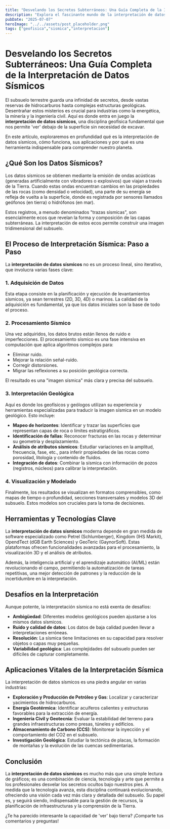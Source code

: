 ```yaml
---
title: "Desvelando los Secretos Subterráneos: Una Guía Completa de la Interpretación de Datos Sísmicos"
description: "Explora el fascinante mundo de la interpretación de datos sísmicos, una disciplina crucial para entender la estructura geológica del subsuelo y sus aplicaciones en la exploración de recursos y la ingeniería."
pubDate: "2025-07-07"
heroImage: "../../assets/post_placeholder.png"
tags: ["geofisica","sismica","interpretacion"]
---
```



# Desvelando los Secretos Subterráneos: Una Guía Completa de la Interpretación de Datos Sísmicos

El subsuelo terrestre guarda una infinidad de secretos, desde vastas reservas de hidrocarburos hasta complejas estructuras geológicas. Desentrañar estos misterios es crucial para industrias como la energética, la minería y la ingeniería civil. Aquí es donde entra en juego la **interpretación de datos sísmicos**, una disciplina geofísica fundamental que nos permite 'ver' debajo de la superficie sin necesidad de excavar.

En este artículo, exploraremos en profundidad qué es la interpretación de datos sísmicos, cómo funciona, sus aplicaciones y por qué es una herramienta indispensable para comprender nuestro planeta.

## ¿Qué Son los Datos Sísmicos?

Los datos sísmicos se obtienen mediante la emisión de ondas acústicas (generadas artificialmente con vibradores o explosivos) que viajan a través de la Tierra. Cuando estas ondas encuentran cambios en las propiedades de las rocas (como densidad o velocidad), una parte de su energía se refleja de vuelta a la superficie, donde es registrada por sensores llamados geófonos (en tierra) o hidrófonos (en mar).

Estos registros, a menudo denominados "trazas sísmicas", son esencialmente ecos que revelan la forma y composición de las capas subterráneas. La interpretación de estos ecos permite construir una imagen tridimensional del subsuelo.

## El Proceso de Interpretación Sísmica: Paso a Paso

La **interpretación de datos sísmicos** no es un proceso lineal, sino iterativo, que involucra varias fases clave:

### 1. Adquisición de Datos

Esta etapa consiste en la planificación y ejecución de levantamientos sísmicos, ya sean terrestres (2D, 3D, 4D) o marinos. La calidad de la adquisición es fundamental, ya que los datos iniciales son la base de todo el proceso.

### 2. Procesamiento Sísmico

Una vez adquiridos, los datos brutos están llenos de ruido e imperfecciones. El procesamiento sísmico es una fase intensiva en computación que aplica algoritmos complejos para:

*   Eliminar ruido.
*   Mejorar la relación señal-ruido.
*   Corregir distorsiones.
*   Migrar las reflexiones a su posición geológica correcta.

El resultado es una "imagen sísmica" más clara y precisa del subsuelo.

### 3. Interpretación Geológica

Aquí es donde los geofísicos y geólogos utilizan su experiencia y herramientas especializadas para traducir la imagen sísmica en un modelo geológico. Esto incluye:

*   **Mapeo de horizontes**: Identificar y trazar las superficies que representan capas de roca o límites estratigráficos.
*   **Identificación de fallas**: Reconocer fracturas en las rocas y determinar su geometría y desplazamiento.
*   **Análisis de atributos sísmicos**: Estudiar variaciones en la amplitud, frecuencia, fase, etc., para inferir propiedades de las rocas como porosidad, litología y contenido de fluidos.
*   **Integración de datos**: Combinar la sísmica con información de pozos (registros, núcleos) para calibrar la interpretación.

### 4. Visualización y Modelado

Finalmente, los resultados se visualizan en formatos comprensibles, como mapas de tiempo o profundidad, secciones transversales y modelos 3D del subsuelo. Estos modelos son cruciales para la toma de decisiones.

## Herramientas y Tecnologías Clave

La **interpretación de datos sísmicos** moderna depende en gran medida de software especializado como Petrel (Schlumberger), Kingdom (IHS Markit), OpendTect (dGB Earth Sciences) y GeoTeric (GaynorSoft). Estas plataformas ofrecen funcionalidades avanzadas para el procesamiento, la visualización 3D y el análisis de atributos.

Además, la inteligencia artificial y el aprendizaje automático (AI/ML) están revolucionando el campo, permitiendo la automatización de tareas repetitivas, una mejor detección de patrones y la reducción de la incertidumbre en la interpretación.

## Desafíos en la Interpretación

Aunque potente, la interpretación sísmica no está exenta de desafíos:

*   **Ambigüedad**: Diferentes modelos geológicos pueden ajustarse a los mismos datos sísmicos.
*   **Ruido y calidad de datos**: Los datos de baja calidad pueden llevar a interpretaciones erróneas.
*   **Resolución**: La sísmica tiene limitaciones en su capacidad para resolver objetos o capas muy pequeñas.
*   **Variabilidad geológica**: Las complejidades del subsuelo pueden ser difíciles de capturar completamente.

## Aplicaciones Vitales de la Interpretación Sísmica

La interpretación de datos sísmicos es una piedra angular en varias industrias:

*   **Exploración y Producción de Petróleo y Gas**: Localizar y caracterizar yacimientos de hidrocarburos.
*   **Energía Geotérmica**: Identificar acuíferos calientes y estructuras favorables para la extracción de energía.
*   **Ingeniería Civil y Geotecnia**: Evaluar la estabilidad del terreno para grandes infraestructuras como presas, túneles y edificios.
*   **Almacenamiento de Carbono (CCS)**: Monitorear la inyección y el comportamiento del CO2 en el subsuelo.
*   **Investigación Geológica**: Estudiar la tectónica de placas, la formación de montañas y la evolución de las cuencas sedimentarias.

## Conclusión

La **interpretación de datos sísmicos** es mucho más que una simple lectura de gráficos; es una combinación de ciencia, tecnología y arte que permite a los profesionales desvelar los secretos ocultos bajo nuestros pies. A medida que la tecnología avanza, esta disciplina continuará evolucionando, ofreciendo una visión cada vez más clara y detallada del subsuelo. Su papel es, y seguirá siendo, indispensable para la gestión de recursos, la planificación de infraestructuras y la comprensión de la Tierra.

¿Te ha parecido interesante la capacidad de 'ver' bajo tierra? ¡Comparte tus comentarios y preguntas!

